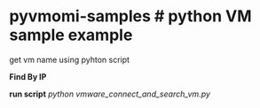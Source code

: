 # pyvmomi-samples # python VM sample example
get vm name using pyhton script

**Find By IP**

**run script**
*python vmware_connect_and_search_vm.py <vsphere ip> <username> <passord> <serch ip>*
 
